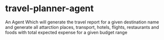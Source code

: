# travel-planner-agent
An Agent Which will generate the travel report for a given destination name and generate all attarction places, transport, hotels, flights, restaurants and foods with total expected expense for a given budget range
